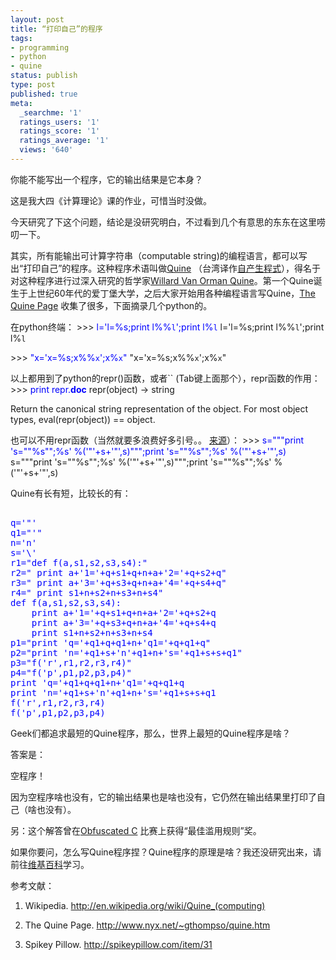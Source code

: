 ```yaml
---
layout: post
title: “打印自己”的程序
tags:
- programming
- python
- quine
status: publish
type: post
published: true
meta:
  _searchme: '1'
  ratings_users: '1'
  ratings_score: '1'
  ratings_average: '1'
  views: '640'
---
```

你能不能写出一个程序，它的输出结果是它本身？

这是我大四《计算理论》课的作业，可惜当时没做。

今天研究了下这个问题，结论是没研究明白，不过看到几个有意思的东东在这里唠叨一下。

其实，所有能输出可计算字符串（computable string)的编程语言，都可以写出“打印自己”的程序。这种程序术语叫做<a href="http://en.wikipedia.org/wiki/Quine_(computing)" target="_blank">Quine</a> （台湾译作<a href="http://zh.wikipedia.org/wiki/%E8%87%AA%E7%94%A2%E7%94%9F%E7%A8%8B%E5%BC%8F" target="_blank">自产生程式</a>），得名于对这种程序进行过深入研究的哲学家<a title="Willard Van Orman Quine" href="http://en.wikipedia.org/wiki/Willard_Van_Orman_Quine">Willard Van Orman Quine</a>。第一个Quine诞生于上世纪60年代的爱丁堡大学，之后大家开始用各种编程语言写Quine，<a class="external text" title="http://www.nyx.net/~gthompso/quine.htm" rel="nofollow" href="http://www.nyx.net/%7Egthompso/quine.htm">The Quine Page</a> 收集了很多，下面摘录几个python的。

在python终端：
&gt;&gt;&gt; <span style="color:#0000ff;">l='l=%s;print l%%`l`';print l%`l`</span>
l='l=%s;print l%%`l`';print l%`l`

&gt;&gt;&gt; <span style="color:#0000ff;">"x='x=%s;x%%`x`';x%`x`"</span>
"x='x=%s;x%%`x`';x%`x`"

以上都用到了python的repr()函数，或者`` (Tab键上面那个），repr函数的作用：
&gt;&gt;&gt; <span style="color:#0000ff;">print repr.__doc__</span>
repr(object) -&gt; string

Return the canonical string representation of the object.
For most object types, eval(repr(object)) == object.

也可以不用repr函数（当然就要多浪费好多引号。。 <a href="http://spikeypillow.com/item/31" target="_blank">来源</a>）：
&gt;&gt;&gt; <span style="color:#0000ff;">s="""print 's=""%s"";%s' %('"'+s+'"',s)""";print 's=""%s"";%s' %('"'+s+'"',s)</span>
s="""print 's=""%s"";%s' %('"'+s+'"',s)""";print 's=""%s"";%s' %('"'+s+'"',s)

Quine有长有短，比较长的有：
<pre><span style="color:#0000ff;">
q='"'
q1="'"
n='n'
s='\'
r1="def f(a,s1,s2,s3,s4):"
r2=" print a+'1='+q+s1+q+n+a+'2='+q+s2+q"
r3=" print a+'3='+q+s3+q+n+a+'4='+q+s4+q"
r4=" print s1+n+s2+n+s3+n+s4"
def f(a,s1,s2,s3,s4):
    print a+'1='+q+s1+q+n+a+'2='+q+s2+q
    print a+'3='+q+s3+q+n+a+'4='+q+s4+q
    print s1+n+s2+n+s3+n+s4
p1="print 'q='+q1+q+q1+n+'q1='+q+q1+q"
p2="print 'n='+q1+s+'n'+q1+n+'s='+q1+s+s+q1"
p3="f('r',r1,r2,r3,r4)"
p4="f('p',p1,p2,p3,p4)"
print 'q='+q1+q+q1+n+'q1='+q+q1+q
print 'n='+q1+s+'n'+q1+n+'s='+q1+s+s+q1
f('r',r1,r2,r3,r4)
f('p',p1,p2,p3,p4)</span>
</pre>
Geek们都追求最短的Quine程序，那么，世界上最短的Quine程序是啥？

答案是：

<!--more-->空程序！

因为空程序啥也没有，它的输出结果也是啥也没有，它仍然在输出结果里打印了自己（啥也没有）。

另：这个解答曾在<a class="mw-redirect" title="Obfuscated C" href="http://en.wikipedia.org/wiki/Obfuscated_C">Obfuscated C</a> 比赛上获得“最佳滥用规则”奖。

如果你要问，怎么写Quine程序捏？Quine程序的原理是啥？我还没研究出来，请前往<a href="http://en.wikipedia.org/wiki/Quine_(computing)" target="_blank">维基百科</a>学习。

参考文献：

1. Wikipedia. <a href="http://en.wikipedia.org/wiki/Quine_(computing)" target="_blank">http://en.wikipedia.org/wiki/Quine_(computing)</a>

2. The Quine Page. <a href="http://www.nyx.net/~gthompso/quine.htm" target="_blank">http://www.nyx.net/~gthompso/quine.htm</a>

3. Spikey Pillow. <a href="http://spikeypillow.com/item/31" target="_blank">http://spikeypillow.com/item/31</a>